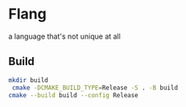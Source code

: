 # Flang
a language that's not unique at all


## Build
```bash
mkdir build
 cmake -DCMAKE_BUILD_TYPE=Release -S . -B build
cmake --build build --config Release
```

